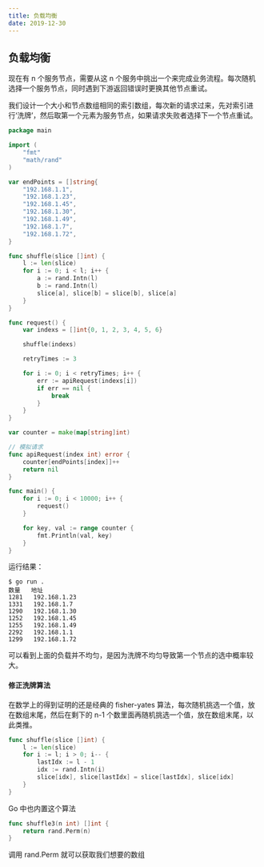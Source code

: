 ```yaml
---
title: 负载均衡
date: 2019-12-30
---
```



## 负载均衡


现在有 n 个服务节点，需要从这 n 个服务中挑出一个来完成业务流程。每次随机选择一个服务节点，同时遇到下游返回错误时更换其他节点重试。

我们设计一个大小和节点数组相同的索引数组，每次新的请求过来，先对索引进行‘洗牌’，然后取第一个元素为服务节点，如果请求失败者选择下一个节点重试。

```go
package main

import (
	"fmt"
	"math/rand"
)

var endPoints = []string{
	"192.168.1.1",
	"192.168.1.23",
	"192.168.1.45",
	"192.168.1.30",
	"192.168.1.49",
	"192.168.1.7",
	"192.168.1.72",
}

func shuffle(slice []int) {
	l := len(slice)
	for i := 0; i < l; i++ {
		a := rand.Intn(l)
		b := rand.Intn(l)
		slice[a], slice[b] = slice[b], slice[a]
	}
}

func request() {
	var indexs = []int{0, 1, 2, 3, 4, 5, 6}

	shuffle(indexs)

	retryTimes := 3

	for i := 0; i < retryTimes; i++ {
		err := apiRequest(indexs[i])
		if err == nil {
			break
		}
	}
}

var counter = make(map[string]int)

// 模拟请求
func apiRequest(index int) error {
	counter[endPoints[index]]++
	return nil
}

func main() {
	for i := 0; i < 10000; i++ {
		request()
	}

	for key, val := range counter {
		fmt.Println(val, key)
	}
}
```

运行结果：
```shell
$ go run .
数量   地址
1281   192.168.1.23
1331   192.168.1.7
1290   192.168.1.30
1252   192.168.1.45
1255   192.168.1.49
2292   192.168.1.1
1299   192.168.1.72
```
可以看到上面的负载并不均匀，是因为洗牌不均匀导致第一个节点的选中概率较大。



#### 修正洗牌算法

在数学上的得到证明的还是经典的 fisher-yates 算法，每次随机挑选一个值，放在数组末尾，然后在剩下的 n-1 个数里面再随机挑选一个值，放在数组末尾，以此类推。

```go
func shuffle(slice []int) {
	l := len(slice)
	for i := l; i > 0; i-- {
		lastIdx := l - 1
		idx := rand.Intn(i)
		slice[idx], slice[lastIdx] = slice[lastIdx], slice[idx]
	}
}
```

Go 中也内置这个算法
```go
func shuffle3(n int) []int {
	return rand.Perm(n)
}
```

调用 rand.Perm 就可以获取我们想要的数组


